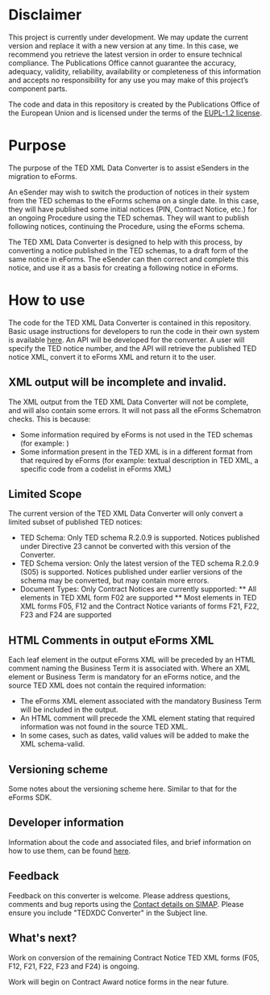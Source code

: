 
# Disclaimer
This project is currently under development. We may update the current version and replace it with a new version at any time. In this case, we recommend you retrieve the latest version in order to ensure technical compliance. The Publications Office cannot guarantee the accuracy, adequacy, validity, reliability, availability or completeness of this information and accepts no responsibility for any use you may make of this project’s component parts.

The code and data in this repository is created by the Publications Office of the European Union and is licensed under the terms of the [EUPL-1.2 license](LICENSE).

# Purpose

The purpose of the TED XML Data Converter is to assist eSenders in the migration to eForms. 

An eSender may wish to switch the production of notices in their system from the TED schemas to the eForms schema on a single date. In this case, they will have published some initial notices (PIN, Contract Notice, etc.) for an ongoing Procedure using the TED schemas. They will want to publish following notices, continuing the Procedure, using the eForms schema. 

The TED XML Data Converter is designed to help with this process, by converting a notice published in the TED schemas, to a draft form of the same notice in eForms. The eSender can then correct and complete this notice, and use it as a basis for creating a following notice in eForms.

# How to use

The code for the TED XML Data Converter is contained in this repository. Basic usage instructions for developers to run the code in their own system is available [here](Usage-Information.md).
An API will be developed for the converter. A user will specify the TED notice number, and the API will retrieve the published TED notice XML, convert it to eForms XML and return it to the user.

## XML output will be incomplete and invalid.

The XML output from the TED XML Data Converter will not be complete, and will also contain some errors. It will not pass all the eForms Schematron checks. This is because:

* Some information required by eForms is not used in the TED schemas (for example: )
* Some information present in the TED XML is in a different format from that required by eForms (for example: textual description in TED XML, a specific code from a codelist in eForms XML)


## Limited Scope

The current version of the TED XML Data Converter will only convert a limited subset of published TED notices:

* TED Schema: Only TED schema R.2.0.9 is supported. Notices published under Directive 23 cannot be converted with this version of the Converter.
* TED Schema version: Only the latest version of the TED schema R.2.0.9 (S05) is supported. Notices published under earlier versions of the schema may be converted, but may contain more errors.
* Document Types: Only Contract Notices are currently supported:
** All elements in TED XML form F02 are supported
** Most elements in TED XML forms F05, F12 and the Contract Notice variants of forms F21, F22, F23 and F24 are supported

## HTML Comments in output eForms XML

Each leaf element in the output eForms XML will be preceded by an HTML comment naming the Business Term it is associated with.
Where an XML element or Business Term is mandatory for an eForms notice, and the source TED XML does not contain the required information:

* The eForms XML element associated with the mandatory Business Term will be included in the output.
* An HTML comment will precede the XML element stating that required information was not found in the source TED XML.
* In some cases, such as dates, valid values will be added to make the XML schema-valid.


## Versioning scheme

Some notes about the versioning scheme here. Similar to that for the eForms SDK.

## Developer information

Information about the code and associated files, and brief information on how to use them, can be found [here](Usage-Information.md).


## Feedback

Feedback on this converter is welcome. Please address questions, comments and bug reports using the [Contact details on SIMAP](https://simap.ted.europa.eu/contact). Please ensure you include "TEDXDC Converter" in the Subject line.

## What's next?
Work on conversion of the remaining Contract Notice TED XML forms (F05, F12, F21, F22, F23 and F24) is ongoing.

Work will begin on Contract Award notice forms in the near future.


